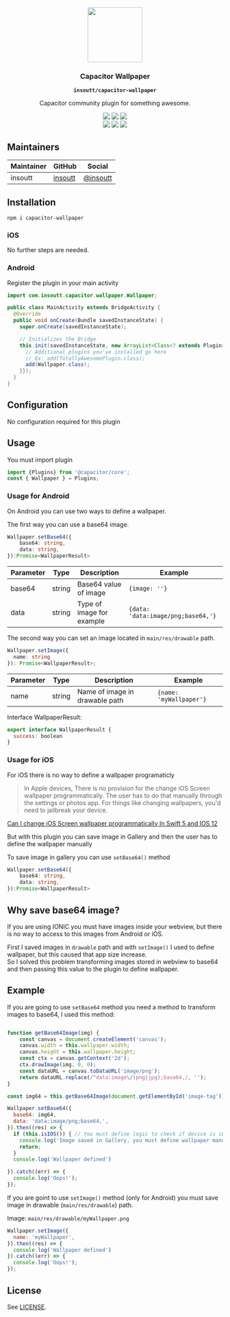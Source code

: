 <p align="center"><br><img src="https://user-images.githubusercontent.com/236501/85893648-1c92e880-b7a8-11ea-926d-95355b8175c7.png" width="128" height="128" /></p>
<h3 align="center">Capacitor Wallpaper</h3>
<p align="center"><strong><code>insoutt/capacitor-wallpaper</code></strong></p>
<p align="center">
  Capacitor community plugin for something awesome.
</p>

<p align="center">
  <img src="https://img.shields.io/maintenance/yes/2020?style=flat-square" />
  <a href="https://github.com/insoutt/capacitor-wallpaper/actions?query=workflow%3A%22CI%22"><img src="https://img.shields.io/github/workflow/status/capacitor-community/example/CI?style=flat-square" /></a>
  <a href="https://www.npmjs.com/package/capacitor-wallpaper"><img src="https://img.shields.io/npm/l/@insoutt/capacitor-wallpaper?style=flat-square" /></a>
<br>
  <a href="https://www.npmjs.com/package/capacitor-wallpaper"><img src="https://img.shields.io/npm/dw/@insoutt/capacitor-wallpaper?style=flat-square" /></a>
  <a href="https://www.npmjs.com/package/capacitor-wallpaper"><img src="https://img.shields.io/npm/v/@insoutt/capacitor-wallpaper?style=flat-square" /></a>
<!-- ALL-CONTRIBUTORS-BADGE:START - Do not remove or modify this section -->
<a href="#contributors-"><img src="https://img.shields.io/badge/all%20contributors-0-orange?style=flat-square" /></a>
<!-- ALL-CONTRIBUTORS-BADGE:END -->
</p>

## Maintainers

| Maintainer | GitHub | Social |
| -----------| -------| -------|
| insoutt    | [insoutt](https://github.com/insoutt) | [@insoutt](https://twitter.com/insoutt) |

## Installation

`npm i capacitor-wallpaper`

### iOS
No further steps are needed.

### Android
Register the plugin in your main activity
```java
import com.insoutt.capacitor.wallpaper.Wallpaper;

public class MainActivity extends BridgeActivity {
  @Override
  public void onCreate(Bundle savedInstanceState) {
    super.onCreate(savedInstanceState);

    // Initializes the Bridge
    this.init(savedInstanceState, new ArrayList<Class<? extends Plugin>>() {{
      // Additional plugins you've installed go here
      // Ex: add(TotallyAwesomePlugin.class);
      add(Wallpaper.class);
    }});
  }
}

```
## Configuration

No configuration required for this plugin

## Usage
You must import plugin
```javascript
import {Plugins} from '@capacitor/core';
const { Wallpaper } = Plugins;
```

### Usage for Android
On Android you can use two ways to define a wallpaper.

The first way you can use a base64 image.
```typescript
Wallpaper.setBase64({
    base64: string,
    data: string,
}):Promise<WallpaperResult>
```
| Parameter | Type | Description | Example |
| -----------| -------| -------| -------|
| base64    | string | Base64 value of image | `{image: ''}`|
| data    | string |  Type of image for example | `{data: 'data:image/png;base64,'}` |

The second way you can set an image located in `main/res/drawable` path.

```typescript
Wallpaper.setImage({ 
  name: string 
}): Promise<WallpaperResult>;
```

| Parameter | Type | Description | Example |
| -----------| -------| -------| -------|
| name    | string | Name of image in drawable path | `{name: 'myWallpaper'}`|


Interface WallpaperResult:
```javascript
export interface WallpaperResult {
  success: boolean
}
```

### Usage for iOS
For iOS there is no way to define a wallpaper programaticly

> In Apple devices, There is no provision for the change iOS Screen wallpaper programmatically. The user has to do that manually through the settings or photos app. For things like changing wallpapers, you'd need to jailbreak your device.

[Can I change iOS Screen wallpaper programmatically In Swift 5 and IOS 12](https://stackoverflow.com/questions/56112014/can-i-change-ios-screen-wallpaper-programmatically-in-swift-5-and-ios-12)

But with this plugin you can save image in Gallery and then the user has to define the wallpaper manually

To save image in gallery you can use `setBase64()` method
```typescript
Wallpaper.setBase64({
    base64: string,
    data: string,
}):Promise<WallpaperResult>
```
## Why save base64 image?
If you are using IONIC you must have images inside your webview, 
but there is no way to access to this images from Android or iOS.

First I saved images in `drawable` path and with `setImage()` I used to define wallpaper, but this caused that app size increase.  
So I solved this problem transforming images stored in webview to base64 and then passing this value to the plugin to define wallpaper.

## Example

If you are going to use `setBase64` method you need a method to transform images to base64, I used this method:
```javascript

function getBase64Image(img) {
    const canvas = document.createElement('canvas');
    canvas.width = this.wallpaper.width;
    canvas.height = this.wallpaper.height;
    const ctx = canvas.getContext('2d');
    ctx.drawImage(img, 0, 0);
    const dataURL = canvas.toDataURL('image/png');
    return dataURL.replace(/^data:image\/(png|jpg);base64,/, '');
}

const img64 = this.getBase64Image(document.getElementById('image-tag')); // <img id="image-tag" src="path-to-image.png"/>

Wallpaper.setBase64({
  base64: img64,
  data: 'data:image/png;base64,',
}).then((res) => {
  if (this.isIOS()) { // You must define logic to check if device is iOS
    console.log('Image saved in Gallery, you must define wallpaper manually')
    return;
  }
  console.log('Wallpaper defined')

}).catch((err) => {
  console.log('Oops!');
});
```

If you are goint to use `setImage()` method (only for Android) you must save image in drawable (`main/res/drawable`) path.

Image: `main/res/drawable/myWallpaper.png`

```javascript
Wallpaper.setImage({
  name: 'myWallpaper',
}).then((res) => {
  console.log('Wallpaper defined')
}).catch((err) => {
  console.log('Oops!');
});
```

## License

See [LICENSE](https://github.com/insoutt/capacitor-wallpaper/blob/main/LICENSE).
